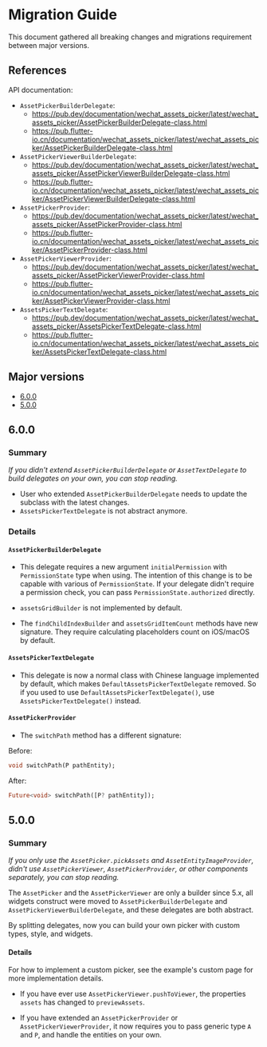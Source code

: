 # Migration Guide

This document gathered all breaking changes and migrations requirement between major versions.

## References

API documentation:
- `AssetPickerBuilderDelegate`:
  - https://pub.dev/documentation/wechat_assets_picker/latest/wechat_assets_picker/AssetPickerBuilderDelegate-class.html
  - https://pub.flutter-io.cn/documentation/wechat_assets_picker/latest/wechat_assets_picker/AssetPickerBuilderDelegate-class.html
- `AssetPickerViewerBuilderDelegate`:
  - https://pub.dev/documentation/wechat_assets_picker/latest/wechat_assets_picker/AssetPickerViewerBuilderDelegate-class.html
  - https://pub.flutter-io.cn/documentation/wechat_assets_picker/latest/wechat_assets_picker/AssetPickerViewerBuilderDelegate-class.html
- `AssetPickerProvider`:
  - https://pub.dev/documentation/wechat_assets_picker/latest/wechat_assets_picker/AssetPickerProvider-class.html
  - https://pub.flutter-io.cn/documentation/wechat_assets_picker/latest/wechat_assets_picker/AssetPickerProvider-class.html
- `AssetPickerViewerProvider`:
  - https://pub.dev/documentation/wechat_assets_picker/latest/wechat_assets_picker/AssetPickerViewerProvider-class.html
  - https://pub.flutter-io.cn/documentation/wechat_assets_picker/latest/wechat_assets_picker/AssetPickerViewerProvider-class.html
- `AssetsPickerTextDelegate`:
  - https://pub.dev/documentation/wechat_assets_picker/latest/wechat_assets_picker/AssetsPickerTextDelegate-class.html
  - https://pub.flutter-io.cn/documentation/wechat_assets_picker/latest/wechat_assets_picker/AssetsPickerTextDelegate-class.html

## Major versions

- [6.0.0](#6.0.0)
- [5.0.0](#5.0.0)

## 6.0.0

### Summary

_If you didn't extend `AssetPickerBuilderDelegate` or `AssetTextDelegate` to build delegates on your own,
you can stop reading._

- User who extended `AssetPickerBuilderDelegate` needs to update the subclass with the latest changes.
- `AssetsPickerTextDelegate` is not abstract anymore.

### Details

#### `AssetPickerBuilderDelegate`

- This delegate requires a new argument `initialPermission` with `PermissionState` type when using.
  The intention of this change is to be capable with various of `PermissionState`.
  If your delegate didn't require a permission check, you can pass `PermissionState.authorized` directly.

- `assetsGridBuilder` is not implemented by default.

- The `findChildIndexBuilder` and `assetsGridItemCount` methods have new signature.
  They require calculating placeholders count on iOS/macOS by default.

#### `AssetsPickerTextDelegate`

- This delegate is now a normal class with Chinese language implemented by default,
  which makes `DefaultAssetsPickerTextDelegate` removed. So if you used to use `DefaultAssetsPickerTextDelegate()`,
  use `AssetsPickerTextDelegate()` instead.

#### `AssetPickerProvider`

- The `switchPath` method has a different signature:

Before:

```dart
void switchPath(P pathEntity);
```

After:

```dart
Future<void> switchPath([P? pathEntity]);
```

## 5.0.0

### Summary

_If you only use the `AssetPicker.pickAssets` and `AssetEntityImageProvider`,
didn't use `AssetPickerViewer`, `AssetPickerProvider`, or other components separately,
you can stop reading._

The `AssetPicker` and the `AssetPickerViewer` are only a builder since 5.x,
all widgets construct were moved to `AssetPickerBuilderDelegate` and `AssetPickerViewerBuilderDelegate`,
and these delegates are both abstract.

By splitting delegates, now you can build your own picker with custom types, style, and widgets.

#### Details

For how to implement a custom picker, see the example's custom page for more implementation details.

- If you have ever use `AssetPickerViewer.pushToViewer`, the properties `assets` has changed to
  `previewAssets`.

- If you have extended an `AssetPickerProvider` or `AssetPickerViewerProvider`, it now requires you
  to pass generic type `A` and `P`, and handle the entities on your own.
